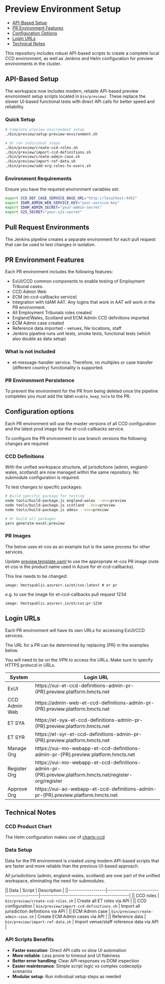 # Preview Environment Setup

- [API-Based Setup](#api-based-setup)
- [PR Environment Features](#pr-environment-features)
- [Configuration Options](#configuration-options)
- [Login URLs](#login-urls)
- [Technical Notes](#technical-notes)

This repository includes robust API-based scripts to create a complete local CCD environment, as well as Jenkins and Helm configuration for preview environments in the cluster.

## API-Based Setup

The workspace now includes modern, reliable API-based preview environment setup scripts located in `bin/preview/`. These replace the slower UI-based functional tests with direct API calls for better speed and reliability.

### Quick Setup

```bash
# Complete preview environment setup
./bin/preview/setup-preview-environment.sh

# Or run individual steps
./bin/preview/create-ccd-roles.sh
./bin/preview/import-ccd-definitions.sh
./bin/preview/create-admin-case.sh
./bin/preview/import-ref-data.sh
./bin/preview/add-org-roles-to-users.sh
```

### Environment Requirements

Ensure you have the required environment variables set:

```bash
export CCD_DEF_CASE_SERVICE_BASE_URL="http://localhost:4452"
export IDAM_ADMIN_WEB_SERVICE_KEY="your-service-key"
export IDAM_ADMIN_SECRET="your-admin-secret"
export S2S_SECRET="your-s2s-secret"
```

## Pull Request Environments

The Jenkins pipeline creates a separate environment for each pull request that can be used to test changes in isolation.

## PR Environment Features

Each PR environment includes the following features:

- ExUI/CCD common components to enable testing of Employment Tribunal cases.
- CCD Admin Web
- ECM (et-ccd-callbacks service)
- Integration with IdAM AAT. Any logins that work in AAT will work in the PR environment.
- All Employment Tribunals roles created
- England/Wales, Scotland and ECM Admin CCD definitions imported
- ECM Admin case created
- Reference data imported - venues, file locations, staff
- Jenkins pipeline runs unit tests, smoke tests, functional tests (which also double as data setup)

### What is not included
- et-message-handler service. Therefore, no multiples or case transfer (different country) functionality is supported.

### PR Environment Persistence
To prevent the environment for the PR from being deleted once the pipeline completes you must add the label
`enable_keep_helm` to the PR.

## Configuration options
Each PR environment will use the master versions of all CCD configuration and the latest prod image for the et-ccd-callbacks service.

To configure the PR environment to use branch versions the following changes are required

### CCD Definitions

With the unified workspace structure, all jurisdictions (admin, england-wales, scotland) are now managed within the same repository. No submodule configuration is required.

To test changes to specific packages:

```bash
# Build specific package for testing
node tools/build-package.js england-wales --env=preview
node tools/build-package.js scotland --env=preview
node tools/build-package.js admin --env=preview

# Or build all packages
yarn generate-excel:preview
```

### PR Images
The below uses et-cos as an example but is the same process for other services.

Update [preview.template.yaml](https://github.com/hmcts/et-ccd-definitions-admin/blob/master/charts/et-ccd-definitions-admin/values.preview.template.yaml)
to use the appropriate et-cos PR image (note et-cos is the product name used in Azure for et-ccd-callbacks).

This line needs to be changed:

```
image: hmctspublic.azurecr.io/et/cos:latest # or pr
```

e.g. to use the image for et-ccd-callbacks pull request 1234

```
image: hmctspublic.azurecr.io/et/cos:pr-1234
```


## Login URLs

Each PR environment will have its own URLs for accessing ExUI/CCD services.

The URL for a PR can be determined by replacing {PR} in the examples below.

You will need to be on the VPN to access the URLs. Make sure to specify HTTPS protocol in URLs.

| System        | Login URL                                                                                               |
|---------------|---------------------------------------------------------------------------------------------------------|
| ExUI          | https://xui-et-ccd-definitions-admin-pr-{PR}.preview.platform.hmcts.net                                 |
| CCD Admin Web | https://admin-web-et-ccd-definitions-admin-pr-{PR}.preview.platform.hmcts.net                           |
| ET SYA        | https://et-sya-et-ccd-definitions-admin-pr-{PR}.preview.platform.hmcts.net                              |
| ET SYR        | https://et-syr-et-ccd-definitions-admin-pr-{PR}.preview.platform.hmcts.net                              |
| Manage Org    | https://xui-mo-webapp-et-ccd-definitions-admin-pr-{PR}.preview.platform.hmcts.net                       |
| Register Org  | https://xui-mo-webapp-et-ccd-definitions-admin-pr-{PR}.preview.platform.hmcts.net/register-org/register |
| Approve Org   | https://xui-ao-webapp-et-ccd-definitions-admin-pr-{PR}.preview.platform.hmcts.net                       |

## Technical Notes

### CCD Product Chart
The Helm configuration makes use of [charts-ccd](https://github.com/hmcts/chart-ccd)

### Data Setup

Data for the PR environment is created using modern API-based scripts that are faster and more reliable than the previous UI-based approach.

All jurisdictions (admin, england-wales, scotland) are now part of the unified workspace, eliminating the need for submodules.

|| Data              | Script                                    | Description                                 |
||-------------------|-------------------------------------------|---------------------------------------------|
|| CCD roles         | `bin/preview/create-ccd-roles.sh`        | Create all ET roles via API               |
|| CCD configuration | `bin/preview/import-ccd-definitions.sh`  | Import all jurisdiction definitions via API |
|| ECM Admin case    | `bin/preview/create-admin-case.sh`       | Create ECM Admin cases via API            |
|| Reference data    | `bin/preview/import-ref-data.sh`         | Import venue/staff reference data via API |

### API Scripts Benefits

- **Faster execution**: Direct API calls vs slow UI automation
- **More reliable**: Less prone to timeout and UI flakiness
- **Better error handling**: Clear API responses vs DOM inspection
- **Easier maintenance**: Simple script logic vs complex codeceptjs scenarios
- **Modular setup**: Run individual setup steps as needed

